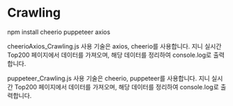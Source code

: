 # Crawling

npm install cheerio puppeteer axios

cheerioAxios_Crawling.js
사용 기술은 axios, cheerio를 사용합니다.
지니 실시간 Top200 페이지에서 데이터를 가져오며, 해당 데이터를 정리하여 console.log로 출력합니다.

puppeteer_Crawling.js
사용 기술은 cheerio, puppeteer를 사용합니다.
지니 실시간 Top200 페이지에서 데이터를 가져오며, 해당 데이터를 정리하여 console.log로 출력합니다.
